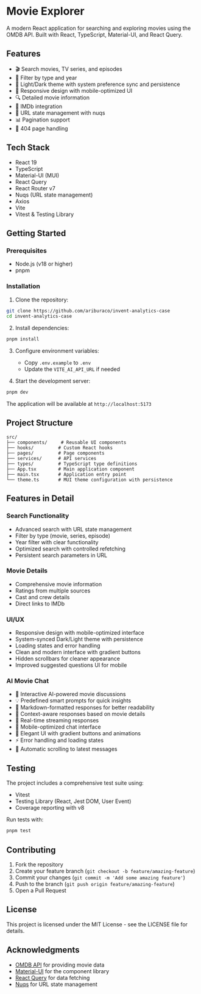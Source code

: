 # Movie Explorer

A modern React application for searching and exploring movies using the OMDB API. Built with React, TypeScript, Material-UI, and React Query.

## Features

- 🎬 Search movies, TV series, and episodes
- 🎯 Filter by type and year
- 🎨 Light/Dark theme with system preference sync and persistence
- 📱 Responsive design with mobile-optimized UI
- 🔍 Detailed movie information
- 🔗 IMDb integration
- 🎯 URL state management with nuqs
- 📊 Pagination support
- 🚫 404 page handling

## Tech Stack

- React 19
- TypeScript
- Material-UI (MUI)
- React Query
- React Router v7
- Nuqs (URL state management)
- Axios
- Vite
- Vitest & Testing Library

## Getting Started

### Prerequisites

- Node.js (v18 or higher)
- pnpm

### Installation

1. Clone the repository:

```bash
git clone https://github.com/ariburaco/invent-analytics-case
cd invent-analytics-case
```

2. Install dependencies:

```bash
pnpm install
```

3. Configure environment variables:

   - Copy `.env.example` to `.env`
   - Update the `VITE_AI_API_URL` if needed

4. Start the development server:

```bash
pnpm dev
```

The application will be available at `http://localhost:5173`

## Project Structure

```
src/
├── components/     # Reusable UI components
├── hooks/         # Custom React hooks
├── pages/         # Page components
├── services/      # API services
├── types/         # TypeScript type definitions
├── App.tsx        # Main application component
├── main.tsx       # Application entry point
└── theme.ts       # MUI theme configuration with persistence
```

## Features in Detail

### Search Functionality

- Advanced search with URL state management
- Filter by type (movie, series, episode)
- Year filter with clear functionality
- Optimized search with controlled refetching
- Persistent search parameters in URL

### Movie Details

- Comprehensive movie information
- Ratings from multiple sources
- Cast and crew details
- Direct links to IMDb

### UI/UX

- Responsive design with mobile-optimized interface
- System-synced Dark/Light theme with persistence
- Loading states and error handling
- Clean and modern interface with gradient buttons
- Hidden scrollbars for cleaner appearance
- Improved suggested questions UI for mobile

### AI Movie Chat

- 🤖 Interactive AI-powered movie discussions
- 💡 Predefined smart prompts for quick insights
- 📝 Markdown-formatted responses for better readability
- 🎯 Context-aware responses based on movie details
- 💬 Real-time streaming responses
- 📱 Mobile-optimized chat interface
- 🎨 Elegant UI with gradient buttons and animations
- ⚡ Error handling and loading states
- 🔄 Automatic scrolling to latest messages

## Testing

The project includes a comprehensive test suite using:

- Vitest
- Testing Library (React, Jest DOM, User Event)
- Coverage reporting with v8

Run tests with:

```bash
pnpm test
```

## Contributing

1. Fork the repository
2. Create your feature branch (`git checkout -b feature/amazing-feature`)
3. Commit your changes (`git commit -m 'Add some amazing feature'`)
4. Push to the branch (`git push origin feature/amazing-feature`)
5. Open a Pull Request

## License

This project is licensed under the MIT License - see the LICENSE file for details.

## Acknowledgments

- [OMDB API](http://www.omdbapi.com/) for providing movie data
- [Material-UI](https://mui.com/) for the component library
- [React Query](https://tanstack.com/query/latest) for data fetching
- [Nuqs](https://nuqs.47ng.com/) for URL state management
